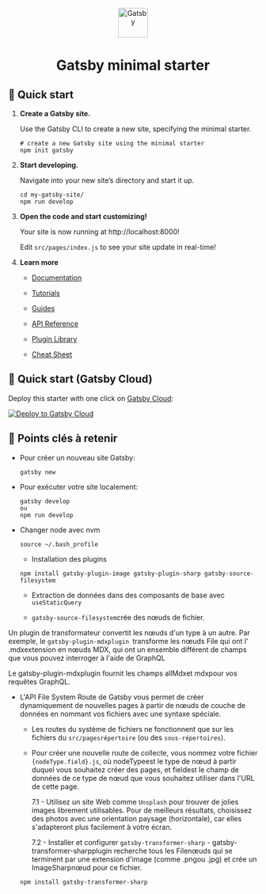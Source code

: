 <p align="center">
  <a href="https://www.gatsbyjs.com/?utm_source=starter&utm_medium=readme&utm_campaign=minimal-starter">
    <img alt="Gatsby" src="https://www.gatsbyjs.com/Gatsby-Monogram.svg" width="60" />
  </a>
</p>
<h1 align="center">
  Gatsby minimal starter
</h1>

## 🚀 Quick start

1.  **Create a Gatsby site.**

    Use the Gatsby CLI to create a new site, specifying the minimal starter.

    ```shell
    # create a new Gatsby site using the minimal starter
    npm init gatsby
    ```

2.  **Start developing.**

    Navigate into your new site’s directory and start it up.

    ```shell
    cd my-gatsby-site/
    npm run develop
    ```

3.  **Open the code and start customizing!**

    Your site is now running at http://localhost:8000!

    Edit `src/pages/index.js` to see your site update in real-time!

4.  **Learn more**

    - [Documentation](https://www.gatsbyjs.com/docs/?utm_source=starter&utm_medium=readme&utm_campaign=minimal-starter)

    - [Tutorials](https://www.gatsbyjs.com/tutorial/?utm_source=starter&utm_medium=readme&utm_campaign=minimal-starter)

    - [Guides](https://www.gatsbyjs.com/tutorial/?utm_source=starter&utm_medium=readme&utm_campaign=minimal-starter)

    - [API Reference](https://www.gatsbyjs.com/docs/api-reference/?utm_source=starter&utm_medium=readme&utm_campaign=minimal-starter)

    - [Plugin Library](https://www.gatsbyjs.com/plugins?utm_source=starter&utm_medium=readme&utm_campaign=minimal-starter)

    - [Cheat Sheet](https://www.gatsbyjs.com/docs/cheat-sheet/?utm_source=starter&utm_medium=readme&utm_campaign=minimal-starter)

## 🚀 Quick start (Gatsby Cloud)

Deploy this starter with one click on [Gatsby Cloud](https://www.gatsbyjs.com/cloud/):

[<img src="https://www.gatsbyjs.com/deploynow.svg" alt="Deploy to Gatsby Cloud">](https://www.gatsbyjs.com/dashboard/deploynow?url=https://github.com/gatsbyjs/gatsby-starter-minimal)

## 🚀 Points clés à retenir

- Pour créer un nouveau site Gatsby:

  ```shell
  gatsby new
  ```

- Pour exécuter votre site localement:

  ```shell
  gatsby develop
  ou
  npm run develop
  ```

- Changer node avec nvm

  ```shell
  source ~/.bash_profile
  ```

  - Installation des plugins

  ```shell
  npm install gatsby-plugin-image gatsby-plugin-sharp gatsby-source-filesystem
  ```

  - Extraction de données dans des composants de base avec
    `useStaticQuery`

  - `gatsby-source-filesystem`crée des nœuds de fichier.

Un plugin de transformateur convertit les nœuds d'un type à un autre. Par exemple, le `gatsby-plugin-mdxplugin `transforme les nœuds File qui ont l' .mdxextension en nœuds MDX, qui ont un ensemble différent de champs que vous pouvez interroger à l'aide de GraphQL

Le gatsby-plugin-mdxplugin fournit les champs allMdxet mdxpour vos requêtes GraphQL.

- L'API File System Route de Gatsby vous permet de créer dynamiquement de nouvelles pages à partir de nœuds de couche de données en nommant vos fichiers avec une syntaxe spéciale.

  - Les routes du système de fichiers ne fonctionnent que sur les fichiers du `src/pagesrépertoire` (ou des `sous-répertoires`).

  - Pour créer une nouvelle route de collecte, vous nommez votre fichier `{nodeType.field}.js`, où nodeTypeest le type de nœud à partir duquel vous souhaitez créer des pages, et fieldest le champ de données de ce type de nœud que vous souhaitez utiliser dans l'URL de cette page.

    7.1 - Utilisez un site Web comme `Unsplash` pour trouver de jolies images librement utilisables. Pour de meilleurs résultats, choisissez des photos avec une orientation paysage (horizontale), car elles s'adapteront plus facilement à votre écran.

    7.2 - Installer et configurer `gatsby-transformer-sharp` - gatsby-transformer-sharpplugin recherche tous les Filenœuds qui se terminent par une extension d'image (comme .pngou .jpg) et crée un ImageSharpnœud pour ce fichier.

  ```
  npm install gatsby-transformer-sharp
  ```
